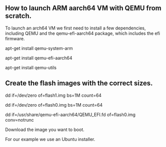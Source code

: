 ## How to launch ARM aarch64 VM with QEMU from scratch. 

To launch an arch64 VM we first need to install a few dependencies, including QEMU and the qemu-efi-aarch64 package, 
which includes the efi firmware.

apt-get install qemu-system-arm

apt-get install qemu-efi-aarch64

apt-get install qemu-utils

## Create the flash images with the correct sizes.

dd if=/dev/zero of=flash1.img bs=1M count=64

dd if=/dev/zero of=flash0.img bs=1M count=64

dd if=/usr/share/qemu-efi-aarch64/QEMU_EFI.fd of=flash0.img conv=notrunc


Download the image you want to boot.

For our example we use an Ubuntu installer.
